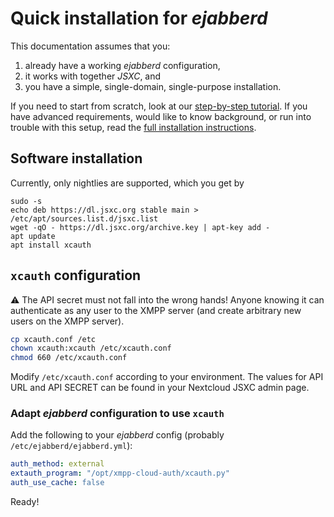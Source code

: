 # Quick installation for *ejabberd*

This documentation assumes that you:
1. already have a working *ejabberd* configuration,
1. it works with together *JSXC*, and
1. you have a simple, single-domain, single-purpose installation.

If you need to start from scratch, look at our
[step-by-step tutorial](https://github.com/jsxc/xmpp-cloud-auth/wiki/raspberry-pi-en).
If you have advanced requirements, would like to know background,
or run into trouble with this setup, read the
[full installation instructions](./Installation.md).

## Software installation

Currently, only nightlies are supported, which you get by
```
sudo -s
echo deb https://dl.jsxc.org stable main > /etc/apt/sources.list.d/jsxc.list
wget -qO - https://dl.jsxc.org/archive.key | apt-key add -
apt update
apt install xcauth
```

## `xcauth` configuration

:warning: The API secret must not fall into the wrong hands!
Anyone knowing it can authenticate as any user to the XMPP server
(and create arbitrary new users on the XMPP server).

```sh
cp xcauth.conf /etc
chown xcauth:xcauth /etc/xcauth.conf
chmod 660 /etc/xcauth.conf
```
Modify `/etc/xcauth.conf` according to your environment. The values for
API URL and API SECRET can be found in your Nextcloud JSXC admin page.

### Adapt *ejabberd* configuration to use `xcauth`

Add the following to your *ejabberd* config (probably `/etc/ejabberd/ejabberd.yml`):
```YaML
auth_method: external
extauth_program: "/opt/xmpp-cloud-auth/xcauth.py"
auth_use_cache: false
```

Ready!
